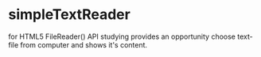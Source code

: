 # simpleTextReader
for HTML5 FileReader() API studying
provides an opportunity choose text-file from computer and shows it's content.
